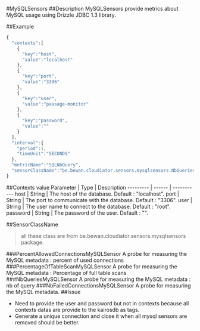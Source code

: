 #MySQLSensors
##Description
MySQLSensors provide metrics about MySQL usage using Drizzle JDBC 1.3 library.

##Example
```javascript
{  
  "contexts":[  
    {  
      "key":"host",
      "value":"localhost"
    },
    {  
      "key":"port",
      "value":"3306"
    },
    {  
      "key":"user",
      "value":"paasage-monitor"
    },
    {  
      "key":"password",
      "value":""
    }
  ],
  "interval":{  
    "period":1,
    "timeUnit":"SECONDS"
  },
  "metricName":"SQLNbQuery",
  "sensorClassName":"be.bewan.cloudiator.sensors.mysqlsensors.NbQueriesMySQLSensor"
}
```

##Contexts value
Parameter | Type   | Description
--------- | ------ | -----------
host 	  | String | The host of the database. Default : "localhost".
port 	  | String | The port to communicate with the database. Default : "3306".
user 	  | String | The user name to connect to the database. Default : "root".
password  | String | The password of the user. Default : "".

##SensorClassName 
>all these class are from be.bewan.cloudiator.sensors.mysqlsensors package.

###PercentAllowedConnectionsMySQLSensor
A probe for measuring the MySQL metadata : percent of used connections
###PercentageOfTableScanMySQLSensor
A probe for measuring the MySQL metadata : Percentage of full table scans
###NbQueriesMySQLSensor
A probe for measuring the MySQL metadata : nb of query
###NbFailedConnectionsMySQLSensor
A probe for measuring the MySQL metadata.
##Issue
- Need to provide the user and password but not in contexts because all contexts datas are provide to the kairosdb as tags.
- Generate a unique connection and close it when all mysql sensors are removed should be better.